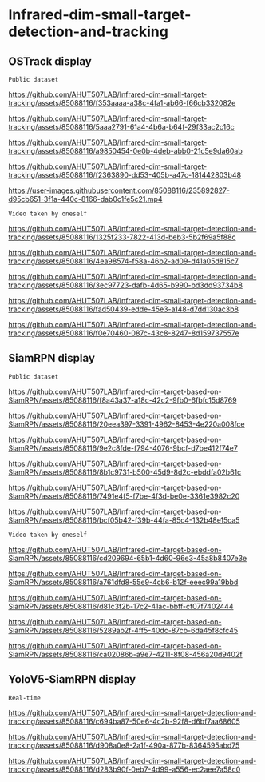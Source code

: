 # Infrared-dim-small-target-detection-and-tracking

## OSTrack display
```
Public dataset
```
https://github.com/AHUT507LAB/Infrared-dim-small-target-tracking/assets/85088116/f353aaaa-a38c-4fa1-ab66-f66cb332082e

https://github.com/AHUT507LAB/Infrared-dim-small-target-tracking/assets/85088116/5aaa2791-61a4-4b6a-b64f-29f33ac2c16c

https://github.com/AHUT507LAB/Infrared-dim-small-target-tracking/assets/85088116/a9850454-0e0b-4deb-abb0-21c5e9da60ab

https://github.com/AHUT507LAB/Infrared-dim-small-target-tracking/assets/85088116/f2363890-dd53-405b-a47c-181442803b48

https://user-images.githubusercontent.com/85088116/235892827-d95cb651-3f1a-440c-8166-dab0c1fe5c21.mp4
```
Video taken by oneself
```
https://github.com/AHUT507LAB/Infrared-dim-small-target-detection-and-tracking/assets/85088116/1325f233-7822-413d-beb3-5b2f69a5f88c

https://github.com/AHUT507LAB/Infrared-dim-small-target-detection-and-tracking/assets/85088116/4ea98574-f58a-46b2-ad09-d41a05d815c7

https://github.com/AHUT507LAB/Infrared-dim-small-target-detection-and-tracking/assets/85088116/3ec97723-dafb-4d65-b990-bd3dd93734b8

https://github.com/AHUT507LAB/Infrared-dim-small-target-detection-and-tracking/assets/85088116/fad50439-edde-45e3-a148-d7dd130ac3b8

https://github.com/AHUT507LAB/Infrared-dim-small-target-detection-and-tracking/assets/85088116/f0e70460-087c-43c8-8247-8d159737557e

## SiamRPN display
```
Public dataset
```
https://github.com/AHUT507LAB/Infrared-dim-target-based-on-SiamRPN/assets/85088116/f8a43a37-a18c-42c2-9fb0-6fbfc15d8769

https://github.com/AHUT507LAB/Infrared-dim-target-based-on-SiamRPN/assets/85088116/20eea397-3391-4962-8453-4e220a008fce

https://github.com/AHUT507LAB/Infrared-dim-target-based-on-SiamRPN/assets/85088116/9e2c8fde-f794-4076-9bcf-d7be412f74e7

https://github.com/AHUT507LAB/Infrared-dim-target-based-on-SiamRPN/assets/85088116/8b1c9731-b500-45d9-8d2c-ebddfa02b61c

https://github.com/AHUT507LAB/Infrared-dim-target-based-on-SiamRPN/assets/85088116/7491e4f5-f7be-4f3d-be0e-3361e3982c20

https://github.com/AHUT507LAB/Infrared-dim-target-based-on-SiamRPN/assets/85088116/bcf05b42-f39b-44fa-85c4-132b48e15ca5
```
Video taken by oneself
```
https://github.com/AHUT507LAB/Infrared-dim-target-based-on-SiamRPN/assets/85088116/cd209694-65b1-4d60-96e3-45a8b8407e3e

https://github.com/AHUT507LAB/Infrared-dim-target-based-on-SiamRPN/assets/85088116/a761dfd8-55e9-4cb6-b12f-eeec99a19bbd

https://github.com/AHUT507LAB/Infrared-dim-target-based-on-SiamRPN/assets/85088116/d81c3f2b-17c2-41ac-bbff-cf07f7402444

https://github.com/AHUT507LAB/Infrared-dim-target-based-on-SiamRPN/assets/85088116/5289ab2f-4ff5-40dc-87cb-6da45f8cfc45

https://github.com/AHUT507LAB/Infrared-dim-target-based-on-SiamRPN/assets/85088116/ca02086b-a9e7-4211-8f08-456a20d9402f

## YoloV5-SiamRPN display
```
Real-time
```
https://github.com/AHUT507LAB/Infrared-dim-small-target-detection-and-tracking/assets/85088116/c694ba87-50e6-4c2b-92f8-d6bf7aa68605

https://github.com/AHUT507LAB/Infrared-dim-small-target-detection-and-tracking/assets/85088116/d908a0e8-2a1f-490a-877b-8364595abd75

https://github.com/AHUT507LAB/Infrared-dim-small-target-detection-and-tracking/assets/85088116/d283b90f-0eb7-4d99-a556-ec2aee7a58c0
